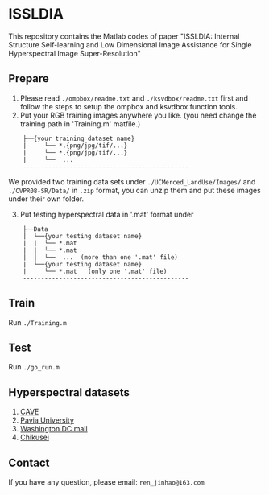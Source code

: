 # ISSLDIA
This repository contains the Matlab codes of paper "ISSLDIA: Internal Structure Self-learning and Low Dimensional Image
Assistance for Single Hyperspectral Image Super-Resolution"   

## Prepare
   1) Please read `./ompbox/readme.txt` and `./ksvdbox/readme.txt` first and follow the steps to setup the ompbox and ksvdbox function tools.
   2) Put your RGB training images anywhere you like.  (you need change the training path in 'Training.m' matfile.)
```
    ├──{your training dataset name}
    |     └── *.{png/jpg/tif/...}      
    |     └── *.{png/jpg/tif/...}
    |     └──  ...
    ----------------------------------------------
```
   We provided two training data sets under `./UCMerced_LandUse/Images/` and `./CVPR08-SR/Data/` 
   in `.zip` format, you can unzip them and put these images under their own folder.
   
   3) Put testing hyperspectral data in '.mat' format under 
```
    ├──Data
    |  └──{your testing dataset name}
    |  |  └── *.mat
    |  |  └── *.mat   
    |  |  └──  ...  (more than one '.mat' file)
    |  └──{your testing dataset name}
    |     └── *.mat   (only one '.mat' file)
    ----------------------------------------------
``` 
## Train 
   Run `./Training.m`
## Test    
   Run `./go_run.m`
## Hyperspectral datasets
  1) [CAVE](https://www.cs.columbia.edu/CAVE/databases/multispectral/)
  2) [Pavia University](https://www.ehu.eus/ccwintco/index.php?title=Hyperspectral_Remote_Sensing_Scenes#Pavia_University_scene)
  3) [Washington DC mall](http://cobweb.ecn.purdue.edu/~biehl/Hyperspectral_Project.zip)
  4) [Chikusei](https://naotoyokoya.com/Download.html)
## Contact  
If you have any question, please email: `ren_jinhao@163.com`
